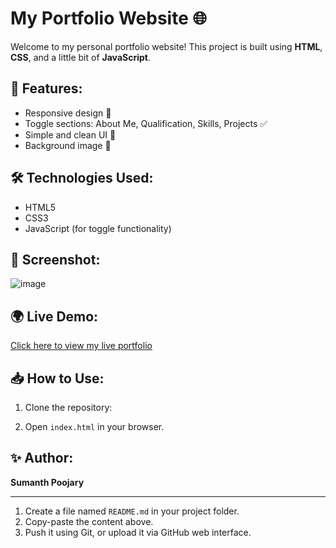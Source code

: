 # My Portfolio Website 🌐

Welcome to my personal portfolio website! This project is built using **HTML**, **CSS**, and a little bit of **JavaScript**.

## 🚀 Features:

- Responsive design 🌈
- Toggle sections: About Me, Qualification, Skills, Projects ✅
- Simple and clean UI 💎
- Background image 🎨

## 🛠️ Technologies Used:

- HTML5
- CSS3
- JavaScript (for toggle functionality)

## 📸 Screenshot:

![image](https://github.com/user-attachments/assets/6d382cf8-2e62-41c0-9330-57522fef8446)


## 🌍 Live Demo:

[Click here to view my live portfolio](https://cute-starlight-e72f9d.netlify.app/) 


## 📥 How to Use:

1. Clone the repository:

2. Open `index.html` in your browser.

## ✨ Author:

**Sumanth Poojary**

---


1. Create a file named `README.md` in your project folder.
2. Copy-paste the content above.
3. Push it using Git, or upload it via GitHub web interface.
